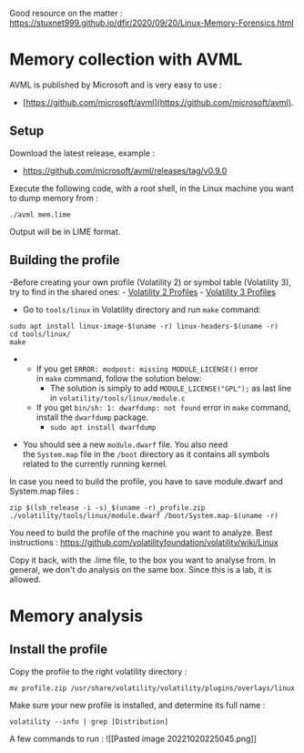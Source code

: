Good resource on the matter : https://stuxnet999.github.io/dfir/2020/09/20/Linux-Memory-Forensics.html

# Memory collection with AVML
AVML is published by Microsoft and is very easy to use : 
- [https://github.com/microsoft/avml](https://github.com/microsoft/avml).

## Setup 

Download the latest release, example : 
- https://github.com/microsoft/avml/releases/tag/v0.9.0

Execute the following code, with a root shell, in the Linux machine you want to dump memory from : 
```
./avml mem.lime
```

Output will be in LIME format.
## Building the profile
-Before creating your own profile (Volatility 2) or symbol table (Volatility 3), try to find in the shared ones:
    -   [Volatility 2 Profiles](https://github.com/volatilityfoundation/profiles/)
    -   [Volatility 3 Profiles](https://github.com/volatilityfoundation/volatility3#symbol-tables)

-   Go to `tools/linux` in Volatility directory and run `make` command:

```
sudo apt install linux-image-$(uname -r) linux-headers-$(uname -r)
cd tools/linux/
make
```

-   -   If you get `ERROR: modpost: missing MODULE_LICENSE()` error in `make` command, follow the solution below:
        -   The solution is simply to add `MODULE_LICENSE("GPL");` as last line in `volatility/tools/linux/module.c`
    -   If you get `bin/sh: 1: dwarfdump: not found` error in `make` command, install the `dwarfdump` package.
        -   `sudo apt install dwarfdump`

-   You should see a new `module.dwarf` file. You also need the `System.map` file in the `/boot` directory as it contains all symbols related to the currently running kernel.

In case you need to build the profile, you have to save module.dwarf and System.map files : 
```
zip $(lsb_release -i -s)_$(uname -r)_profile.zip ./volatility/tools/linux/module.dwarf /boot/System.map-$(uname -r)
```

You need to build the profile of the machine you want to analyze.
Best instructions : https://github.com/volatilityfoundation/volatility/wiki/Linux 

Copy it back, with the .lime file, to the box you want to analyse from.
In general, we don't do analysis on the same box. Since this is a lab, it is allowed.


# Memory analysis

## Install the profile 

Copy the profile to the right volatility directory :
```
mv profile.zip /usr/share/volatility/volatility/plugins/overlays/linux
```

Make sure your new profile is installed, and determine its full name :
```
volatility --info | grep [Distribution]
```

A few commands to run : 
![[Pasted image 20221020225045.png]]
